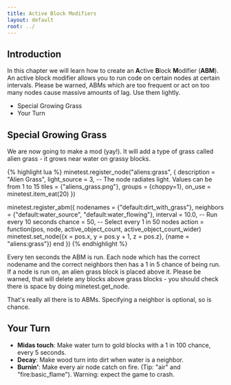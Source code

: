 ```yaml
---
title: Active Block Modifiers
layout: default
root: ../
---
```


## Introduction

In this chapter we will learn how to create an **A**ctive **B**lock **M**odifier (**ABM**).
An active block modifier allows you to run code on certain nodes at certain
intervals.
Please be warned, ABMs which are too frequent or act on too many nodes cause
massive amounts of lag. Use them lightly.

* Special Growing Grass
* Your Turn

## Special Growing Grass

We are now going to make a mod (yay!).
It will add a type of grass called alien grass - it grows near water on grassy
blocks.

{% highlight lua %}
minetest.register_node("aliens:grass", {
	description = "Alien Grass",
	light_source = 3, -- The node radiates light. Values can be from 1 to 15
	tiles = {"aliens_grass.png"},
	groups = {choppy=1},
	on_use = minetest.item_eat(20)
})

minetest.register_abm({
	nodenames = {"default:dirt_with_grass"},
	neighbors = {"default:water_source", "default:water_flowing"},
	interval = 10.0, -- Run every 10 seconds
	chance = 50, -- Select every 1 in 50 nodes
	action = function(pos, node, active_object_count, active_object_count_wider)
		minetest.set_node({x = pos.x, y = pos.y + 1, z = pos.z}, {name = "aliens:grass"})
	end
})
{% endhighlight %}

Every ten seconds the ABM is run. Each node which has the correct nodename and
the correct neighbors then has a 1 in 5 chance of being run. If  a node is run on,
an alien grass block is placed above it. Please be warned, that will delete any
blocks above grass blocks - you should check there is space by doing minetest.get_node.

That's really all there is to ABMs. Specifying a neighbor is optional, so is chance.

## Your Turn

* **Midas touch**: Make water turn to gold blocks with a 1 in 100 chance, every 5 seconds.
* **Decay**: Make wood turn into dirt when water is a neighbor.
* **Burnin'**: Make every air node catch on fire. (Tip: "air" and "fire:basic_flame").
  Warning: expect the game to crash.
